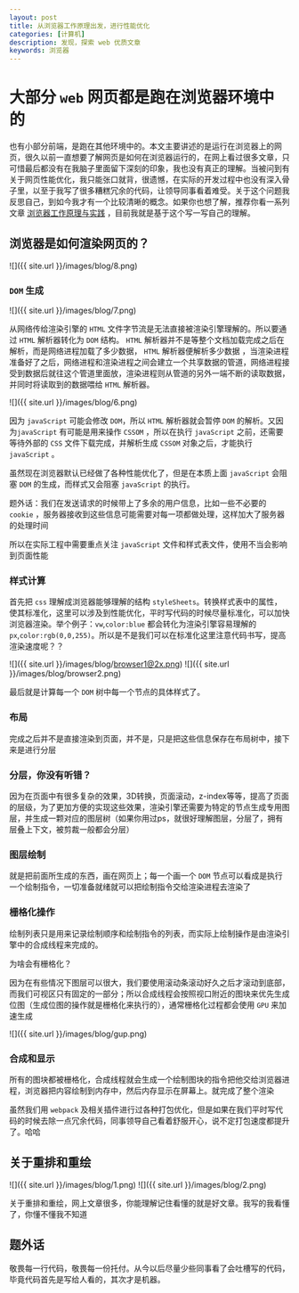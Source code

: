 ```yaml
---
layout: post
title: 从浏览器工作原理出发，进行性能优化
categories: [计算机]
description: 发现，探索 web 优质文章
keywords: 浏览器 
---
```


# 大部分 `web` 网页都是跑在浏览器环境中的

也有小部分前端，是跑在其他环境中的。本文主要讲述的是运行在浏览器上的网页，很久以前一直想要了解网页是如何在浏览器运行的，在网上看过很多文章，只可惜最后都没有在我脑子里面留下深刻的印象，我也没有真正的理解。当被问到有关于网页性能优化，我只能张口就背，很遗憾，在实际的开发过程中也没有深入骨子里，以至于我写了很多糟糕冗余的代码，让领导同事看着难受。关于这个问题我反思自己，到如今我才有一个比较清晰的概念。如果你也想了解，推荐你看一系列文章 [浏览器工作原理与实践](https://time.geekbang.org/column/article/118205) ，目前我就是基于这个写一写自己的理解。

## 浏览器是如何渲染网页的？

![]({{ site.url }}/images/blog/8.png)

### `DOM` 生成 

![]({{ site.url }}/images/blog/7.png)

从网络传给渲染引擎的 `HTML` 文件字节流是无法直接被渲染引擎理解的。所以要通过 `HTML` 解析器转化为 `DOM` 结构。
`HTML` 解析器并不是等整个文档加载完成之后在解析，而是网络进程加载了多少数据， `HTML` 解析器便解析多少数据
，当渲染进程准备好了之后，网络进程和渲染进程之间会建立一个共享数据的管道，网络进程接受到数据后就往这个管道里面放，渲染进程则从管道的另外一端不断的读取数据，并同时将读取到的数据喂给 `HTML` 解析器。

![]({{ site.url }}/images/blog/6.png)

因为 `javaScript` 可能会修改 `DOM`，所以 `HTML` 解析器就会暂停 `DOM` 的解析。又因为`javaScript` 有可能是用来操作 `CSSOM` ，所以在执行 `javaScript` 之前，还需要等待外部的 `CSS` 文件下载完成，并解析生成 `CSSOM` 对象之后，才能执行  `javaScript` 。

虽然现在浏览器默认已经做了各种性能优化了，但是在本质上面 `javaScript` 会阻塞 `DOM` 的生成，而样式又会阻塞 `javaScript` 的执行。

题外话：我们在发送请求的时候带上了多余的用户信息，比如一些不必要的 `cookie` ，服务器接收到这些信息可能需要对每一项都做处理，这样加大了服务器的处理时间


所以在实际工程中需要重点关注 `javaScript` 文件和样式表文件，使用不当会影响到页面性能

###  样式计算 

首先把 `css` 理解成浏览器能够理解的结构 `styleSheets`。转换样式表中的属性，使其标准化，这里可以涉及到性能优化，平时写代码的时候尽量标准化，可以加快浏览器渲染。举个例子：`vw`,`color:blue` 都会转化为渲染引擎容易理解的 `px`,`color:rgb(0,0,255)`。所以是不是我们可以在标准化这里注意代码书写，提高渲染速度呢？？

![]({{ site.url }}/images/blog/browser1@2x.png)
![]({{ site.url }}/images/blog/browser2.png)

最后就是计算每一个 `DOM` 树中每一个节点的具体样式了。

### 布局

完成之后并不是直接渲染到页面，并不是，只是把这些信息保存在布局树中，接下来是进行分层

###  分层，你没有听错？

因为在页面中有很多复杂的效果，3D转换，页面滚动，z-index等等，提高了页面的层级，为了更加方便的实现这些效果，渲染引擎还需要为特定的节点生成专用图层，并生成一颗对应的图层树（如果你用过ps，就很好理解图层，分层了，拥有层叠上下文，被剪裁一般都会分层）

###  图层绘制

就是把前面所生成的东西，画在网页上；每一个画一个 `DOM` 节点可以看成是执行一个绘制指令，一切准备就绪就可以把绘制指令交给渲染进程去渲染了

###  栅格化操作

绘制列表只是用来记录绘制顺序和绘制指令的列表，而实际上绘制操作是由渲染引擎中的合成线程来完成的。

为啥会有栅格化？

 因为在有些情况下图层可以很大，我们要使用滚动条滚动好久之后才滚动到底部，而我们可视区只有固定的一部分；所以合成线程会按照视口附近的图块来优先生成位图（生成位图的操作就是栅格化来执行的），通常栅格化过程都会使用 `GPU` 来加速生成

![]({{ site.url }}/images/blog/gup.png)

###  合成和显示

所有的图块都被栅格化，合成线程就会生成一个绘制图块的指令把他交给浏览器进程，浏览器把内容绘制到内存中，然后内存显示在屏幕上。就完成了整个渲染

虽然我们用 `webpack` 及相关插件进行过各种打包优化，但是如果在我们平时写代码的时候去除一点冗余代码，同事领导自己看着舒服开心，说不定打包速度都提升了。哈哈

## 关于重排和重绘

![]({{ site.url }}/images/blog/1.png)
![]({{ site.url }}/images/blog/2.png)

关于重排和重绘，网上文章很多，你能理解记住看懂的就是好文章。我写的我看懂了，你懂不懂我不知道

##  题外话

敬畏每一行代码，敬畏每一份托付。从今以后尽量少些同事看了会吐槽写的代码，毕竟代码首先是写给人看的，其次才是机器。




